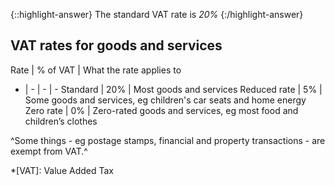 {::highlight-answer}
The standard VAT rate is <em>20%</em>
{:/highlight-answer}

## VAT rates for goods and services

Rate | % of VAT | What the rate applies to 
- | - | - | -
Standard | 20% | Most goods and services
Reduced rate | 5% | Some goods and services, eg children's car seats and home energy
Zero rate | 0% | Zero-rated goods and services, eg most food and children’s clothes
 
^Some things - eg postage stamps, financial and property transactions - are exempt from VAT.^

*[VAT]: Value Added Tax
